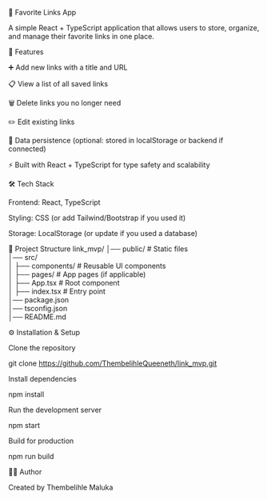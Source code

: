 📌 Favorite Links App

A simple React + TypeScript application that allows users to store, organize, and manage their favorite links in one place.

🚀 Features

➕ Add new links with a title and URL

📋 View a list of all saved links

🗑️ Delete links you no longer need

✏️ Edit existing links

💾 Data persistence (optional: stored in localStorage or backend if connected)

⚡ Built with React + TypeScript for type safety and scalability

🛠️ Tech Stack

Frontend: React, TypeScript

Styling: CSS (or add Tailwind/Bootstrap if you used it)

Storage: LocalStorage (or update if you used a database)

📂 Project Structure
link_mvp/
│── public/          # Static files  
│── src/  
│   ├── components/  # Reusable UI components  
│   ├── pages/       # App pages (if applicable)  
│   ├── App.tsx      # Root component  
│   ├── index.tsx    # Entry point  
│── package.json  
│── tsconfig.json  
│── README.md  

⚙️ Installation & Setup

Clone the repository

git clone https://github.com/ThembelihleQueeneth/link_mvp.git


Install dependencies

npm install


Run the development server

npm start


Build for production

npm run build

🧑‍💻 Author

Created by Thembelihle Maluka 
